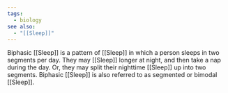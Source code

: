 ```yaml
---
tags:
  - biology
see also:
  - "[[Sleep]]"
---
```

Biphasic [[Sleep]] is a pattern of [[Sleep]] in which a person sleeps in two segments per day. They may [[Sleep]] longer at night, and then take a nap during the day. Or, they may split their nighttime [[Sleep]] up into two segments. Biphasic [[Sleep]] is also referred to as segmented or bimodal [[Sleep]].
